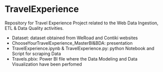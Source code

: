 # TravelExperience
Repository for Travel Experience Project related to the Web Data Ingestion, ETL & Data Quality activities.

- Dataset: dataset obtained from WeRoad and Contiki websites
- ChooseYourTravelExperience_MasterBI&BDA: presentation
- TravelExperience.ipynb & TravelExperience.py: python Notebook and Script for scraping Data
- Travels.pbix: Power BI file where the Data Modeling and Data Visualization have been perfomed
